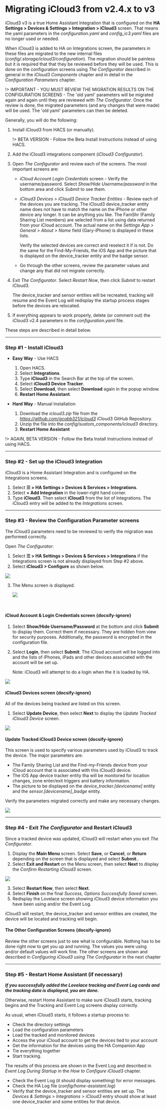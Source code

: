 # Migrating iCloud3 from v2.4.x to v3

iCloud3 v3 is a true Home Assistant Integration that is configured on the **HA Settings > Devices & Settings > Integration > iCloud3** screen. That means the yaml parameters in the *configuration.yaml* and *config_ic3.yaml* files are no longer used or needed. 

When iCloud3 is added to HA on Integrations screen, the parameters in these files are migrated to the new internal files (*config/.storage/icloud3/configuration*). The migration should be painless but it is required that that they be reviewed before they will be used. This is done on the configuration screens using *The Configurator* described in general in the *iCloud3 Components* chapter and in detail in the *Configuration Parameters* chapter.

!> IMPORTANT - YOU MUST REVIEW THE MIGRATION RESULTS ON THE CONFIGURATION SCREENS - The 'old yaml' parameters will be migrated again and again until they are reviewed with *The Configurator*. Once the review is done, the migrated parameters (and any changes that were made) will be used. The 'old yaml' parameters can then be deleted.

Generally, you will do the following:
1. Install iCloud3 from HACS (or manually). 

   !> BETA VERSION - Follow the Beta Install Instructions instead of using HACS.

2. Add the iCloud3 integrations component (*iCloud3 Configurator*). 

3. Open *The Configurator* and review each of the screens. The most important screens are:
   - *iCloud Account Login Credentials* screen - Verify the username/password. Select *Show/Hide Username/password* in the bottom area and click *Submit* to see them.

   - *iCloud3 Devices > iCloud3 Device Tracker Entities* - Review each of the devices you are tracking. The iCloud3 device_tracker entity name does not have to match the name on the iPhone or other device any longer. It can be anything you like. The FamShr (Family Sharing List members) are selected from a list using data returned from your iCloud account. The actual name on the *Settings App > General > About > Name* field (Gary-iPhone) is displayed in these lists. 

     Verify the selected devices are correct and reselect it if is not. Do the same for the Find-My-Friends, the iOS App and the picture that is displayed on the device_tracker entity and the badge sensor.

   - Go through the other screens, review the parameter values and change any that did not migrate correctly.

4. Exit *The Configurator*. Select *Restart Now*, then click *Submit* to restart iCloud3.

   The device_tracker and sensor entities will be recreated, tracking will resume and the Event Log will redisplay the startup process stages before the devices are relocated.

5. If everything appears to work properly, delete (or comment out) the iCloud3 v2.4 parameters in the *configuration.yaml* file.

These steps are described in detail below.




------
### Step #1 - Install iCloud3

- **Easy Way** -  Use HACS
  1. Open HACS.
  2. Select **Integrations**.
  3. Type **iCloud3** in the Search Bar at the top of the screen. 
  4. Select **iCloud3 Device Tracker**.
  5. Select **Download**, then select **Download** again in the popup window.
  6. **Restart Home Assistant**.

- **Hard Way** - Manual Installation
  1. Download the *icloud3.zip* file from the *https://github.com/gcobb321/icloud3* iCloud3 GitHub Repository.
  2. Unzip the file into the *config/sustom_components/icloud3* directory.
  3. **Restart Home Assistant**

!> AGAIN, BETA VERSION - Follow the Beta Install Instructions instead of using HACS.


------
### Step #2 - Set up the iCloud3 Integration

iCloud3 is a Home Assistant Integration and is configured on the Integrations screens.

1. Select **☰ > HA Settings > Devices & Services > Integrations**.
2. Select **+ Add Integration** in the lower-right hand corner.
3. Type **iCloud3**. Then select **iCloud3** from the list of Integrations. The iCloud3 entry will be added to the *Integrations* screen.



------
### Step #3 - Review the Configuration Parameter screens

The iCloud3 parameters need to be reviewed to verify the migration was performed correctly.

Open *The Configurator*:

1. Select **☰ > HA  Settings > Devices & Services > Integrations** if the Integrations screen is not already displayed from Step #2 above.
2. Select **iCloud3 > Configure** as shown below.

![](../images/cf-configurator.png)

3. The Menu screen is displayed.

   ![](../images/cf-menu-1.png)

​	

#### iCloud Account & Login Credentials screen  {docsify-ignore}

1. Select **Show/Hide Username/Password** at the bottom and click **Submit** to display them. Correct them if necessary. They are hidden from view for security purposes. Additionally, the password is encrypted in the configuration file.

2. Select **Login**, then select **Submit**.  The iCloud account will be logged into and the lists of iPhones, iPads and other devices associated with the account will be set up. 

   Note: iCloud3 will attempt to do a login when the it is loaded by HA. 

![](../images/cf-acct-login.png)



#### iCloud3 Devices screen  {docsify-ignore}

All of the devices being tracked are listed on this screen. 

1. Select **Update Device**, then select **Next** to display the *Update Tracked iCloud3 Device* screen.

![](../images/cf-device-list.png)



#### Update Tracked iCloud3 Device screen  {docsify-ignore}

This screen is used to specify various parameters used by iCloud3 to track the device. The major parameters are:

- The Family Sharing List and the Find-my-Friends device from your iCloud account that is associated with this iCloud3 device.
- The iOS App device tracker entity tha will be monitored for location changes, zone enter/exit triggers and battery information.
- The picture to be displayed on the *device_tracker.[devicename]* entity and the *sensor.[devicename]_badge* entity.

Verify the parameters migrated correctly and make any necessary changes.

![](../images/cf-device-update.png)



-----

### Step #4 - Exit *The Configurator* and Restart iCloud3

Since a tracked device was updated, iCloud3 will restart when you exit *The Configurator*.

1. Display the **Main Menu** screen. Select **Save**, or **Cancel**, or **Return** depending on the screen that is displayed and select **Submit**..
2. Select **Exit and Restart** on the Menu screen, then select **Next** to display the *Confirm Restarting iCloud3* screen. 

![](../images/cf-confirm-ic3-restart.png)

3. Select **Restart Now**, then select **Next**.
4. Select **Finish** on the final *Success, Options Successfully Saved* screen.
5. Redisplay the Lovelace screen showing iCloud3 device information you have been using and/or the Event Log.

iCloud3 will restart, the device_tracker and sensor entities are created, the device will be located and tracking will begin.



#### The Other Configuration Screens  {docsify-ignore}

Review the other screens just to see what is configurable. Nothing has to be done right now to get you up and running. The values you were using and/or default values will work fine. The other screens are shown and described in *Configuring iCloud3 using The Configurator* in the next chapter



------
### Step #5 - Restart Home Assistant (if necessary)

***If you successfully added the Lovelace tracking and Event Log cards and the tracking data is displayed, you are done.***

Otherwise, restart  Home Assistant to make sure iCloud3 starts, tracking begins and the Tracking and Event Log screens display correctly. 

As usual, when iCloud3 starts, it follows a startup process to:

- Check the directory settings
- Load the configuration parameters
- Load the tracked and monitored devices
- Access the your iCloud account to get the devices tied to your account
- Get the information for the devices using the HA Companion App
- Tie everything together
- Start tracking. 

The results of this process are shown in the Event Log and described in *Event Log During Startup* in the *How to Configure iCloud3*  chapter. 

- Check the Event Log (it should display something) for error messages.
- Check the HA Log file (*config/home-assistant.log*)
- Verify that the device_tracker and sensor entities are set up. The *Devices & Settings > Integrations > iCloud3* entry should show at least one device_tracker and some entities for that device.

